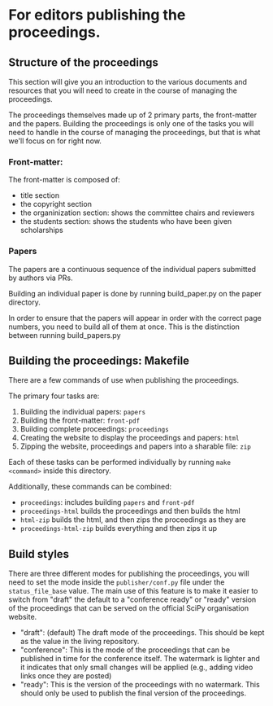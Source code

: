 # For editors publishing the proceedings.

## Structure of the proceedings

This section will give you an introduction to the various documents and resources that you will need to create in the course of managing the proceedings. 

The proceedings themselves made up of 2 primary parts, the front-matter and the papers. Building the proceedings is only one of the tasks you will need to handle in the course of managing the proceedings, but that is what we'll focus on for right now.

### Front-matter:

The front-matter is composed of:

- title section
- the copyright section
- the organinization section: shows the committee chairs and reviewers
- the students section: shows the students who have been given scholarships

### Papers

The papers are a continuous sequence of the individual papers submitted by authors via PRs.

Building an individual paper is done by running build_paper.py on the paper directory.

In order to ensure that the papers will appear in order with the correct page numbers, you need to build all of them at once. This is the distinction between running build_papers.py

## Building the proceedings: Makefile

There are a few commands of use when publishing the proceedings. 

The primary four tasks are:

1. Building the individual papers: `papers`
2. Building the front-matter: `front-pdf`
3. Building complete proceedings: `proceedings`
4. Creating the website to display the proceedings and papers: `html`
5. Zipping the website, proceedings and papers into a sharable file: `zip`

Each of these tasks can be performed individually by running `make <command>`
inside this directory. 

Additionally, these commands can be combined:

- `proceedings`: includes building `papers` and `front-pdf`
- `proceedings-html` builds the proceedings and then builds the html
- `html-zip` builds the html, and then zips the proceedings as they are
- `proceedings-html-zip` builds everything and then zips it up


## Build styles
There are three different modes for publishing the proceedings, you will need to
set the mode inside the `publisher/conf.py` file under the `status_file_base`
value. The main use of this feature is to make it easier to switch from "draft"
the default to a "conference ready" or "ready" version of the proceedings that
can be served on the official SciPy organisation website. 

- "draft": (default)
  The draft mode of the proceedings.
  This should be kept as the value in the living repository.
- "conference":
  This is the mode of the proceedings that can be published in time for the 
  conference itself. The watermark is lighter and it indicates that only small
  changes will be applied (e.g., adding video links once they are posted)
- "ready":
  This is the version of the proceedings with no watermark. This should only
  be used to publish the final version of the proceedings.
